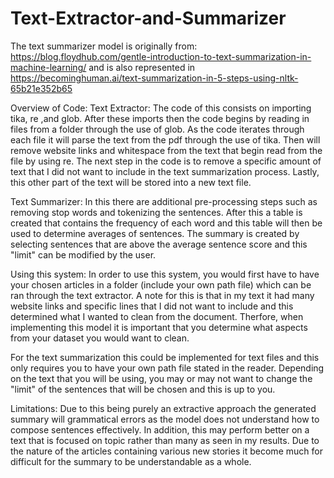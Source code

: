 # Text-Extractor-and-Summarizer

The text summarizer model is originally from: https://blog.floydhub.com/gentle-introduction-to-text-summarization-in-machine-learning/ and is also represented in https://becominghuman.ai/text-summarization-in-5-steps-using-nltk-65b21e352b65

Overview of Code:
  Text Extractor: The code of this consists on importing tika, re ,and glob. After these imports then the code begins by reading in files from a folder through the use of glob. As the code iterates through each file it will parse the text from the pdf through the use of tika. Then will remove website links and whitespace from the text that begin read from the file by using re. The next step in the code is to remove a specific amount of text that I did not want to include in the text summarization process. Lastly, this other part of the text will be stored into a new text file.
  
  Text Summarizer: In this there are additional pre-processing steps such as removing stop words and tokenizing the sentences. After this a table is created that contains the frequency of each word and this table will then be used to determine averages of sentences. The summary is created by selecting sentences that are above the average sentence score and this "limit" can be modified by the user. 

Using this system:
In order to use this system, you would first have to have your chosen articles in a folder (include your own path file) which can be ran through the text extractor. A note for this is that in my text it had many website links and specific lines that I did not want to include and this determined what I wanted to clean from the document. Therfore, when implementing this model it is important that you determine what aspects from your dataset you would want to clean. 

For the text summarization this could be implemented for text files and this only requires you to have your own path file stated in the reader. Depending on the text that you will be using, you may or may not want to change the "limit" of the sentences that will be chosen and this is up to you. 

Limitations:
Due to this being purely an extractive approach the generated summary will grammatical errors as the model does not understand how to compose sentences effectively. In addition, this may perform better on a text that is focused on topic rather than many as seen in my results. Due to the nature of the articles containing various new stories it become much for difficult for the summary to be understandable as a whole. 
